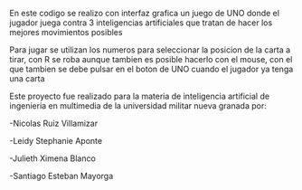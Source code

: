 En este codigo se realizo con interfaz grafica un juego de UNO donde el jugador juega contra 3 inteligencias artificiales que tratan de hacer los mejores movimientos posibles

Para jugar se utilizan los numeros para seleccionar la posicion de la carta a tirar, con R se roba aunque tambien es posible hacerlo con el mouse, con el que tambien se debe pulsar en el boton de UNO cuando el jugador ya tenga una carta

Este proyecto fue realizado para la materia de inteligencia artificial de ingenieria en multimedia de la universidad militar nueva granada por:

-Nicolas Ruiz Villamizar

-Leidy Stephanie Aponte

-Julieth Ximena Blanco

-Santiago Esteban Mayorga


